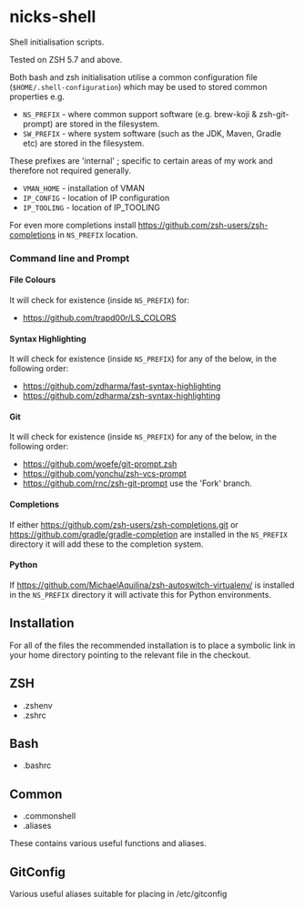 nicks-shell
===========

Shell initialisation scripts.

Tested on ZSH 5.7 and above.

Both bash and zsh initialisation utilise a common configuration file (```$HOME/.shell-configuration```) which may be used to stored common properties e.g.
* `NS_PREFIX` - where common support software (e.g. brew-koji & zsh-git-prompt) are stored in the filesystem.
* `SW_PREFIX` - where system software (such as the JDK, Maven, Gradle etc) are stored in the filesystem.

These prefixes are 'internal' ; specific to certain areas of my work and therefore not required generally.
* `VMAN_HOME` - installation of VMAN
* `IP_CONFIG` - location of IP configuration
* `IP_TOOLING` - location of IP_TOOLING

For even more completions install https://github.com/zsh-users/zsh-completions in `NS_PREFIX` location.

### Command line and Prompt ###

#### File Colours #####

It will check for existence (inside `NS_PREFIX`) for:

* https://github.com/trapd00r/LS_COLORS

#### Syntax Highlighting ####

It will check for existence (inside `NS_PREFIX`) for any of the below, in the following order:

* https://github.com/zdharma/fast-syntax-highlighting
* https://github.com/zdharma/zsh-syntax-highlighting


#### Git ####

It will check for existence (inside `NS_PREFIX`) for any of the below, in the following order:

* https://github.com/woefe/git-prompt.zsh
* https://github.com/yonchu/zsh-vcs-prompt
* https://github.com/rnc/zsh-git-prompt use the 'Fork' branch.

#### Completions ####

If either https://github.com/zsh-users/zsh-completions.git or https://github.com/gradle/gradle-completion are
installed in the `NS_PREFIX` directory it will add these to the completion system.

#### Python ####

If https://github.com/MichaelAquilina/zsh-autoswitch-virtualenv/ is installed in the `NS_PREFIX` directory it will activate this for Python environments.


Installation
------------
For all of the files the recommended installation is to place a symbolic link in your home directory pointing to the relevant file in the checkout.

ZSH
---
* .zshenv
* .zshrc

Bash
----
* .bashrc

Common
------

* .commonshell
* .aliases

These contains various useful functions and aliases.

GitConfig
---------
Various useful aliases suitable for placing in /etc/gitconfig

